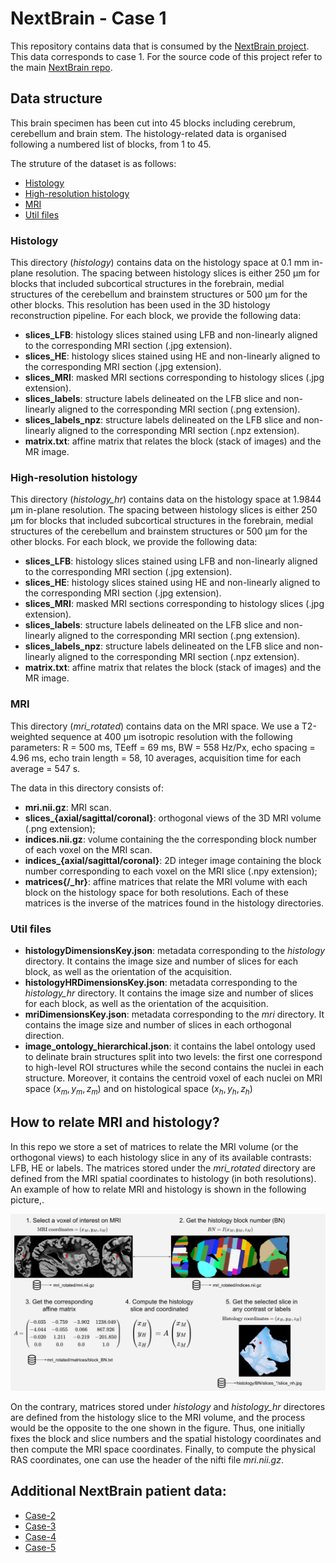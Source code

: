# NextBrain - Case 1
This repository contains data that is consumed by the [NextBrain project](https://github.com/UCL/NextBrain). This data corresponds to case 1. For the source code of this project refer to the main [NextBrain repo](https://github.com/UCL/NextBrain).

## Data structure
This brain specimen has been cut into 45 blocks including cerebrum, cerebellum and brain stem. The histology-related data is organised following a numbered list of blocks, from 1 to 45. 

The struture of the dataset is as follows:
- [Histology](#histology)
- [High-resolution histology](#histology_hr)
- [MRI](#mri_rotated)
- [Util files](#utils)


<div id='histology'/>
  
### Histology

This directory (_histology_) contains data on the histology space at 0.1 mm in-plane resolution. The spacing between histology slices is either 250 μm for blocks that included subcortical structures in the forebrain, medial structures of the cerebellum and brainstem structures or 500 μm for the other blocks. This resolution has been used in the 3D histology reconstruction pipeline. 
For each block, we provide the following data:
 - __slices_LFB__: histology slices stained using LFB and non-linearly aligned to the corresponding MRI section (.jpg extension).
 - __slices_HE__: histology slices stained using HE and non-linearly aligned to the corresponding MRI section (.jpg extension).
 - __slices_MRI__: masked MRI sections corresponding to histology slices (.jpg extension).
 - __slices_labels__: structure labels delineated on the LFB slice and non-linearly aligned to the corresponding MRI section (.png extension).
 - __slices_labels_npz__: structure labels delineated on the LFB slice and non-linearly aligned to the corresponding MRI section (.npz extension).
 - __matrix.txt__: affine matrix that relates the block (stack of images) and the MR image.

<div id='histology_hr'/>
  
### High-resolution histology

This directory (_histology_hr_) contains data on the histology space at 1.9844 μm in-plane resolution. The spacing between histology slices is either 250 μm for blocks that included subcortical structures in the forebrain, medial structures of the cerebellum and brainstem structures or 500 μm for the other blocks.
For each block, we provide the following data:
 - __slices_LFB__: histology slices stained using LFB and non-linearly aligned to the corresponding MRI section (.jpg extension).
 - __slices_HE__: histology slices stained using HE and non-linearly aligned to the corresponding MRI section (.jpg extension).
 - __slices_MRI__: masked MRI sections corresponding to histology slices (.jpg extension).
 - __slices_labels__: structure labels delineated on the LFB slice and non-linearly aligned to the corresponding MRI section (.png extension).
 - __slices_labels_npz__: structure labels delineated on the LFB slice and non-linearly aligned to the corresponding MRI section (.npz extension).
 - __matrix.txt__: affine matrix that relates the block (stack of images) and the MR image.


<div id='mri_rotated'/>
  
### MRI
This directory (_mri_rotated_) contains data on the MRI space. We use a T2-weighted sequence at 400 μm isotropic resolution with the following parameters: R = 500 ms, TEeff = 69 ms, BW = 558 Hz/Px, echo spacing = 4.96 ms, echo train length = 58, 10 averages, acquisition time for each average = 547 s.

The data in this directory consists of:
- __mri.nii.gz__: MRI scan.
- __slices\_{axial/sagittal/coronal}__: orthogonal views of the 3D MRI volume (.png extension);
- __indices.nii.gz__: volume containing the the corresponding block number of each voxel on the MRI scan.
- __indices\_{axial/sagittal/coronal}__: 2D integer image containing the block number corresponding to each voxel on the MRI slice (.npy extension);
- __matrices{/_hr}__: affine matrices that relate the MRI volume with each block on the histology space for both resolutions. Each of these matrices is the inverse of the matrices found in the histology directories.


<div id='utils'/>
  
### Util files

- __histologyDimensionsKey.json__: metadata corresponding to the *histology* directory. It contains the image size and number of slices for each block, as well as the orientation of the acquisition.
- __histologyHRDimensionsKey.json__: metadata corresponding to the *histology_hr* directory. It contains the image size and number of slices for each block, as well as the orientation of the acquisition.
- __mriDimensionsKey.json__: metadata corresponding to the *mri* directory. It contains the image size and number of slices in each orthogonal direction.
- __image_ontology_hierarchical.json__: it contains the label ontology used to delinate brain structures split into two levels: the first one correspond to high-level ROI structures while the second contains the nuclei in each structure. Moreover, it contains the centroid voxel of each nuclei on MRI space $(x_m, y_m, z_m)$ and on histological space $(x_h, y_h, z_h)$
	

## How to relate MRI and histology?
In this repo we store a set of matrices to relate the MRI volume (or the orthogonal views) to each histology slice in any of its available contrasts: LFB, HE or labels.
The matrices stored under the _mri_rotated_ directory are defined from the MRI spatial coordinates to histology (in both resolutions). An example of how to relate MRI and histology is shown in the following picture,.

![alt text](https://github.com/UCL/NextBrain-Case-1/blob/main/mri2histo.svg?raw=true)

On the contrary, matrices stored under _histology_ and _histology_hr_ directores are defined from the histology slice to the MRI volume, and the process would be the opposite to the one shown in the figure. Thus, one initially fixes the block and slice numbers and the spatial histology coordinates and then compute the MRI space coordinates. Finally, to compute the physical RAS coordinates, one can use the header of the nifti file _mri.nii.gz_.


## Additional NextBrain patient data:
* [Case-2](https://github.com/UCL/NextBrain-Case-2)
* [Case-3](https://github.com/UCL/NextBrain-Case-3)
* [Case-4](https://github.com/UCL/NextBrain-Case-4)
* [Case-5](https://github.com/UCL/NextBrain-Case-5)
